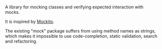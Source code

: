 A library for mocking classes and verifying expected interaction with mocks.

It is inspired by [Mockito](https://code.google.com/p/mockito/).

The existing "mock" package suffers from using method names as strings,
which makes it impossible to use code-completion, static validation,
search and refactoring.
